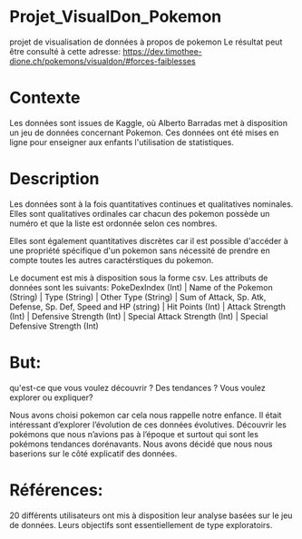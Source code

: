 # Projet_VisualDon_Pokemon
projet de visualisation de données à propos de pokemon
Le résultat peut être consulté à cette adresse: https://dev.timothee-dione.ch/pokemons/visualdon/#forces-faiblesses 


# Contexte 

Les données sont issues de Kaggle, où Alberto Barradas met à disposition un jeu de données concernant Pokemon. 
Ces données ont été mises en ligne pour enseigner aux enfants l'utilisation de statistiques.



# Description
Les données sont à la fois quantitatives continues et qualitatives nominales.
Elles sont qualitatives ordinales car chacun des pokemon possède un numéro et que la liste est ordonnée selon ces nombres.

Elles sont également quantitatives discrètes car il est possible d'accéder à une propriété spécifique d'un pokemon sans nécessité de prendre en compte toutes les autres caractérstiques du pokemon.

Le document est mis à disposition sous la forme csv. 
Les attributs de données sont les suivants:
PokeDexIndex (Int) | Name of the Pokemon (String) | Type (String) | Other Type (String) | Sum of Attack, Sp. Atk, Defense, Sp. Def, Speed and HP (string) | Hit Points (Int) | Attack Strength (Int) | Defensive Strength (Int) | Special Attack Strength (Int) | Special Defensive Strength (Int)


# But:
qu'est-ce que vous voulez découvrir ? Des tendances ? Vous voulez explorer ou expliquer?

Nous avons choisi pokemon car cela nous rappelle notre enfance. Il était intéressant d’explorer l’évolution de ces données évolutives. Découvrir les pokémons que nous n’avions pas à l’époque et surtout qui sont les pokémons tendances dorénavants.
Nous avons décidé que nous nous baserions sur le côté explicatif des données.

# Références:
20 différents utilisateurs ont mis à disposition leur analyse basées sur le jeu de données. Leurs objectifs sont essentiellement de type exploratoirs.
